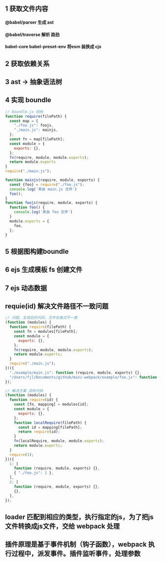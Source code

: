 ## 1 获取文件内容
#### @babel/parser 生成 ast
#### @babel/traverse 解析 路劲
#### babel-core babel-preset-env 将esm 装换成 cjs
## 2 获取依赖关系
## 3 ast -> 抽象语法树
## 4 实现 boundle 
```js
// boundle.js 结构
function require(filePath) {
  const map = {
    "./foo.js": foojs,
    "./main.js": mainjs,
  };
  const fn = map[filePath];
  const module = {
    exports: {},
  };
  fn(require, module, module.exports);
  return module.exports
}
require("./main.js");

function mainjs(require, module, exports) {
  const {foo} = require("./foo.js");
  console.log('来自 main.js 文件')
  foo();
}
function foojs(require, module, exports) {
  function foo() {
    console.log('来自 foo 文件')
  }
  module.exports = {
    foo,
  };
}

```
## 5 根据图构建boundle
## 6 ejs 生成模板 fs 创建文件
## 7 ejs 动态数据
## requie(id) 解决文件路径不一致问题
```js
// 问题，生成后的代码，文件名格式不一致
(function (modules) {
  function require(filePath) {
    const fn = modules[filePath];
    const module = {
      exports: {},
    };
    fn(require, module, module.exports);
    return module.exports;
  }
  require("./main.js");
})({
  "./example/main.js": function (require, module, exports) {},
  "/Users/fjl/Documents/github/mini-webpack/example/foo.js": function (require, module, exports) {},
});

// 解决方案 目标代码
(function (modules) {
  function require(id) {
    const [fn, mapping] = modules[id];
    const module = {
      exports: {},
    };
    function localRequire(filePath) {
      const id = mapping[filePath];
      return require(id);
    }
    fn(localRequire, module, module.exports);
    return module.exports;
  }
  require(1);
})({
  1: [
    function (require, module, exports) {},
    { "./foo.js": 2 },
  ],
  2: [
    function (require, module, exports) {},
    {},
  ],
});


```

## loader 匹配到相应的类型，执行指定的js，为了把js文件转换成js文件，交给 webpack 处理

## 插件原理是基于事件机制（钩子函数），webpack 执行过程中，派发事件。插件监听事件，处理参数